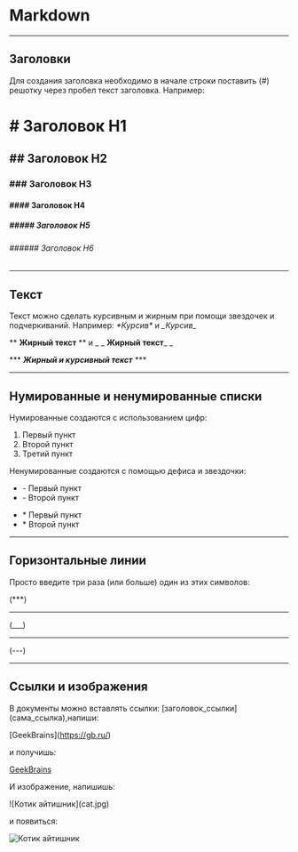 # Markdown
___
## Заголовки
Для создания заголовка необходимо в начале строки поставить (#) решотку через пробел текст заголовка. Например:
# \# Заголовок Н1
## \## Заголовок Н2
### \### Заголовок Н3
#### \#### Заголовок Н4
##### \##### Заголовок Н5
###### \###### Заголовок Н6
___
## Текст

Текст можно сделать курсивным и жирным при помощи звездочек и подчеркиваний. Например:
*\*Курсив\** и  _\_Курсив\__

** **Жирный текст** ** и   _ _ __Жирный текст___ _

*** ***Жирный и курсивный текст*** ***
___
## Нумированные и ненумированные списки
Нумированные создаются с использованием цифр:
1. Первый пункт
2. Второй пункт
3. Третий пункт


Ненумированные создаются с помощью дефиса и звездочки:
- \- Первый пункт
- \- Второй пункт
* \* Первый пункт
* \* Второй пункт
___
## Горизонтальные линии
Просто введите три раза (или больше) один из этих символов:

(***)
***
(___)
___
(---)

--------

## Ссылки и изображения
В документы можно вставлять ссылки:
\[заголовок_ссылки](сама_ссылка),напиши:

\[GeekBrains](https://gb.ru/)

и получишь:

[GeekBrains](https://gb.ru/)

И изображение, напишишь: 

\![Котик айтишник]\(cat.jpg) 

и появиться:

![Котик айтишник](cat.jpg)

